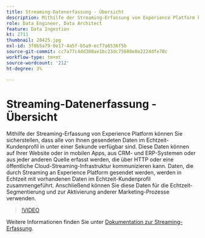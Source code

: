 ```yaml
---
title: Streaming-Datenerfassung - Übersicht
description: Mithilfe der Streaming-Erfassung von Experience Platform können Sie sicherstellen, dass alle von Ihnen gesendeten Daten im Echtzeit-Kundenprofil in unter einer Sekunde verfügbar sind. Diese Daten können auf Ihrer Website oder in mobilen Apps, aus CRM- und ERP-Systemen oder aus jeder anderen Quelle erfasst werden, die über HTTP oder eine öffentliche Cloud-Streaming-Infrastruktur kommunizieren kann. Daten, die durch Streaming an Experience Platform gesendet werden, werden in Echtzeit mit vorhandenen Daten im Echtzeit-Kundenprofil zusammengeführt. Anschließend können Sie diese Daten für die Echtzeit-Segmentierung und zur Aktivierung anderer Marketing-Prozesse verwenden.
role: Data Engineer, Data Architect
feature: Data Ingestion
kt: 2711
thumbnail: 28425.jpg
exl-id: 3f0b5a79-0e17-4a5f-b5a9-ecf7a6536f5b
source-git-commit: cc7a77c4dd380ae1bc23dc75608e8e2224dfe78c
workflow-type: tm+mt
source-wordcount: '212'
ht-degree: 3%

---
```


# Streaming-Datenerfassung - Übersicht

Mithilfe der Streaming-Erfassung von Experience Platform können Sie sicherstellen, dass alle von Ihnen gesendeten Daten im Echtzeit-Kundenprofil in unter einer Sekunde verfügbar sind. Diese Daten können auf Ihrer Website oder in mobilen Apps, aus CRM- und ERP-Systemen oder aus jeder anderen Quelle erfasst werden, die über HTTP oder eine öffentliche Cloud-Streaming-Infrastruktur kommunizieren kann. Daten, die durch Streaming an Experience Platform gesendet werden, werden in Echtzeit mit vorhandenen Daten im Echtzeit-Kundenprofil zusammengeführt. Anschließend können Sie diese Daten für die Echtzeit-Segmentierung und zur Aktivierung anderer Marketing-Prozesse verwenden.

>[!VIDEO](https://video.tv.adobe.com/v/28425?quality=12&learn=on)

Weitere Informationen finden Sie unter [Dokumentation zur Streaming-Erfassung](https://experienceleague.adobe.com/docs/experience-platform/ingestion/streaming/overview.html?lang=de).